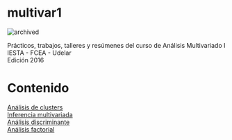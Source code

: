 # multivar1

![archived](https://img.shields.io/badge/lifecycle-archived-red.svg)

Prácticos, trabajos, talleres y resúmenes del curso de Análisis Multivariado I  
IESTA - FCEA - Udelar  
Edición 2016

# Contenido

[Análisis de clusters](https://github.com/daczarne/multivar1/tree/master/01.%20Clusters)  
[Inferencia multivariada](https://github.com/daczarne/multivar1/tree/master/02.%20Inferencia%20Multivariada)  
[Análisis discriminante](https://github.com/daczarne/multivar1/tree/master/03.%20An%C3%A1lisis%20Discriminante)  
[Análisis factorial](https://github.com/daczarne/multivar1/tree/master/04.%20An%C3%A1lisis%20Factorial)  
